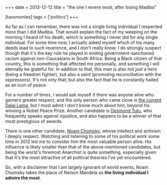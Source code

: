 +++
date = 2013-12-12
title = "the one I revere most, after losing Madiba"

[taxonomies]
tags = ['politics']
+++

As far as I can remember, there was not a single living individual I
respected more than I did Madiba. That would explain the fact of my
weeping on the morning I heard of his death, which is something I never
did for any single individual. For some time now, I actually asked
myself which of his many deeds lead to such reverence, and I don\'t
really know. I do strongly suspect though that it\'s the key role he
played in ending government-sanctioned racism against non-Caucasians in
South Africa. Being a Black citizen of that country, this is something
that affected me personally, and something I will eternally be grateful
for. In addition to that, this man is also not just a hero (being a
freedom fighter), but also a saint (promoting reconciliation with the
oppressors). It\'s not only that, but also the fact that he is
constantly hailed as an icon of peace.

For a number of times, I would ask myself if there was anyone alive who
garners greater respect, and the only person who came close is [the
current Dalai Lama], but I must admit I don\'t know much about him,
beyond his winning a Nobel Peace Prize. Another candidate is [Desmond
Tutu], who frequently speaks against injustice, and also happens to be a
winner of that most prestigious of awards.

There is one other candidate, [Noam Chomsky], whose intellect and
activism I deeply respect. Watching and listening to some of his
political work some time in 2012 led me to consider him the most
valuable person alive. His influence is likely smaller than that of the
above-mentioned candidates, but being the world\'s foremost Anarchist is
quite something, especially given that it\'s the most attractive of all
political theories I\'ve yet encountered.

So, with a disclaimer that I am largely ignorant of world events, Noam
Chomsky takes the place of Nelson Mandela as **the living individual I
admire the most**.

  [the current Dalai Lama]: http://en.wikipedia.org/wiki/14th_Dalai_Lama
  [Desmond Tutu]: http://en.wikipedia.org/wiki/Desmond_Tutu
  [Noam Chomsky]: http://en.wikipedia.org/wiki/Noam_chomsky
